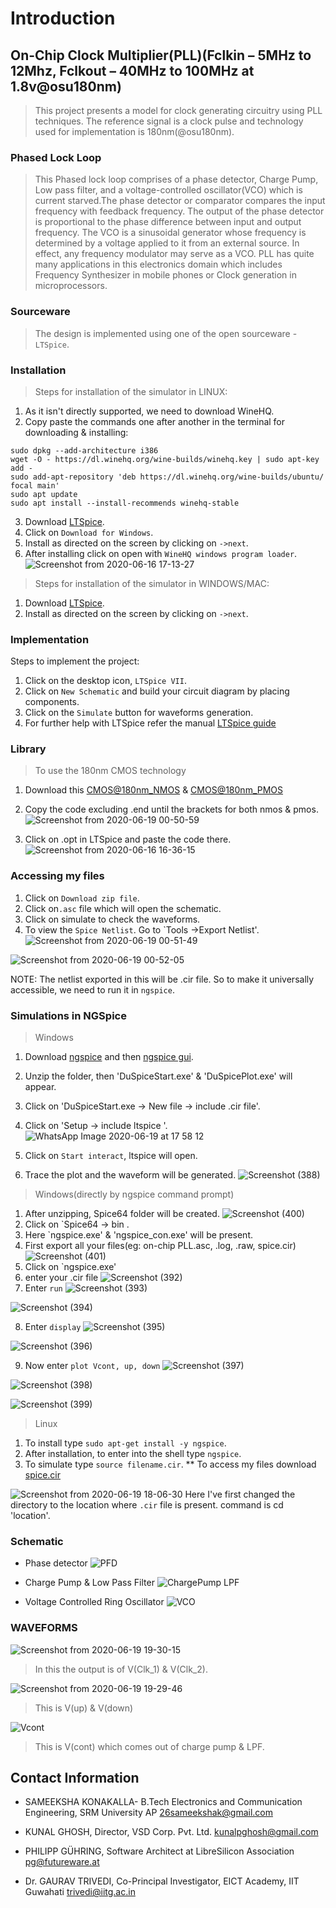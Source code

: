 # Introduction
## On-Chip Clock Multiplier(PLL)(Fclkin – 5MHz to 12Mhz, Fclkout – 40MHz to 100MHz at 1.8v@osu180nm)
> This project presents a model for clock generating circuitry using PLL techniques. The reference signal is a clock pulse and technology used for implementation is 180nm(@osu180nm).

### Phased Lock Loop
> This Phased lock loop comprises of a phase detector, Charge Pump, Low pass filter, and a voltage-controlled oscillator(VCO) which is current starved.The phase detector or comparator compares the input frequency with feedback frequency. The output of the phase detector is proportional to the phase difference between input and output frequency. The VCO is a sinusoidal generator whose frequency is determined by a voltage applied to it from an external source. In effect, any frequency modulator may serve as a VCO. PLL has quite many applications in this electronics domain which includes Frequency Synthesizer in mobile phones or Clock generation in microprocessors.

### Sourceware
> The design is implemented using one of the open sourceware -`LTSpice`.

### Installation
> Steps for installation of the simulator in LINUX:
1) As it isn't directly supported, we need to download WineHQ.
2) Copy paste the commands one after another in the terminal for downloading & installing:
```
sudo dpkg --add-architecture i386
wget -O - https://dl.winehq.org/wine-builds/winehq.key | sudo apt-key add -
sudo add-apt-repository 'deb https://dl.winehq.org/wine-builds/ubuntu/ focal main'
sudo apt update
sudo apt install --install-recommends winehq-stable
```
3) Download [LTSpice](https://www.analog.com/en/design-center/design-tools-and-calculators/ltspice-simulator.html).
4) Click on `Download for Windows`.
5) Install as directed on the screen by clicking on `->next`.
6) After installing click on open with `WineHQ windows program loader`.
![Screenshot from 2020-06-16 17-13-27](https://user-images.githubusercontent.com/34000135/84770617-81568200-aff5-11ea-87b7-fab9d7952eff.png)

> Steps for installation of the simulator in WINDOWS/MAC:
1) Download [LTSpice](https://www.analog.com/en/design-center/design-tools-and-calculators/ltspice-simulator.html).
2) Install as directed on the screen by clicking on `->next`.

### Implementation
Steps to implement the project:
1) Click on the desktop icon, `LTSpice VII`.
2) Click on `New Schematic` and build your circuit diagram by placing components. 
3) Click on the `Simulate` button for waveforms generation.
4) For further help with LTSpice refer the manual [LTSpice guide](http://dept.me.umn.edu/labs/hmd/lab/docs/LTspice_Guide.pdf)

### Library
> To use the 180nm CMOS technology
1) Download this [CMOS@180nm_NMOS](https://github.com/sameeksha2000/On-chip-Clock-Multiplier/blob/Schematic/Nmos)
    & [CMOS@180nm_PMOS](https://github.com/sameeksha2000/On-chip-Clock-Multiplier/blob/Schematic/Pmos)
2) Copy the code excluding .end until the brackets for both nmos & pmos.
![Screenshot from 2020-06-19 00-50-59](https://user-images.githubusercontent.com/34000135/85063256-7f441d00-b1c7-11ea-90a2-50c1f0e943c7.png)

3) Click on .opt in LTSpice and paste the code there.
![Screenshot from 2020-06-16 16-36-15](https://user-images.githubusercontent.com/34000135/84770820-e5794600-aff5-11ea-9dd2-5175b68d8fe5.png)


### Accessing my files
1) Click on `Download zip file`.
2) Click on`.asc` file which will open the schematic.
3) Click on simulate to check the waveforms.
4) To view the `Spice Netlist`. Go to `Tools ->Export Netlist'.
![Screenshot from 2020-06-19 00-51-49](https://user-images.githubusercontent.com/34000135/85063318-984cce00-b1c7-11ea-9a5a-9042b3f1419b.png)

![Screenshot from 2020-06-19 00-52-05](https://user-images.githubusercontent.com/34000135/85063377-aef32500-b1c7-11ea-9e4d-9e0eabb4c93f.png)

NOTE: The netlist exported in this will be .cir file. So to make it universally accessible, we need to run it in `ngspice`.

### Simulations in NGSpice
> Windows
1) Download [ngspice](https://sourceforge.net/projects/ngspice/files/) and then [ngspice gui](http://ngspice.sourceforge.net/download.html).
2) Unzip the folder, then 'DuSpiceStart.exe' & 'DuSpicePlot.exe' will appear.
3) Click on 'DuSpiceStart.exe -> New file -> include .cir file'.
4) Click on 'Setup -> include ltspice '.
![WhatsApp Image 2020-06-19 at 17 58 12](https://user-images.githubusercontent.com/34000135/85132651-d6450300-b256-11ea-8ae9-481432289f2c.jpeg)

5) Click on `Start interact`, ltspice will open.
6) Trace the plot and the waveform will be generated.
![Screenshot (388)](https://user-images.githubusercontent.com/34000135/85229331-ad637000-b406-11ea-8e7d-d00147a0f727.png)


> Windows(directly by ngspice command prompt)
1) After unzipping, Spice64 folder will be created.
![Screenshot (400)](https://user-images.githubusercontent.com/34000135/85324144-ed9a1f80-b4e6-11ea-9622-d1358de2a0d0.png)
2) Click on `Spice64 -> bin .
3) Here `ngspice.exe' & 'ngspice_con.exe' will be present.
4) First export all your files(eg: on-chip PLL.asc, .log, .raw, spice.cir)
![Screenshot (401)](https://user-images.githubusercontent.com/34000135/85324250-1de1be00-b4e7-11ea-9d45-1e0efd1322b7.png)
5) Click on `ngspice.exe'
6) enter your .cir file
![Screenshot (392)](https://user-images.githubusercontent.com/34000135/85324280-2cc87080-b4e7-11ea-87e7-7ea2d22942fc.png)
7) Enter `run`
![Screenshot (393)](https://user-images.githubusercontent.com/34000135/85324309-3b168c80-b4e7-11ea-9b8d-f99e8c0115e4.png)

![Screenshot (394)](https://user-images.githubusercontent.com/34000135/85324857-39999400-b4e8-11ea-98da-dee6011a0d57.png)

8) Enter `display`
![Screenshot (395)](https://user-images.githubusercontent.com/34000135/85324921-53d37200-b4e8-11ea-90d7-ebf32b767f75.png)

![Screenshot (396)](https://user-images.githubusercontent.com/34000135/85324918-533adb80-b4e8-11ea-898c-e4f4eb2d0fb7.png)

9) Now enter `plot Vcont, up, down`
![Screenshot (397)](https://user-images.githubusercontent.com/34000135/85324915-52a24500-b4e8-11ea-9d2c-ba2e47b20dc4.png)

![Screenshot (398)](https://user-images.githubusercontent.com/34000135/85324914-5209ae80-b4e8-11ea-904c-c3ccb9eb96e5.png)

![Screenshot (399)](https://user-images.githubusercontent.com/34000135/85324908-4fa75480-b4e8-11ea-9283-c8f80818ccc1.png)


>Linux
1) To install type `sudo apt-get install -y ngspice`.
2) After installation, to enter into the shell type `ngspice`.
3) To simulate type `source filename.cir`.
** To access my files download [spice.cir](https://github.com/sameeksha2000/On-chip-Clock-Multiplier/blob/master/Ngspice/spice.cir)

![Screenshot from 2020-06-19 18-06-30](https://user-images.githubusercontent.com/34000135/85134303-e6aaad00-b259-11ea-9b8d-a711d070cb3b.png)
    Here I've first changed the directory to the location where `.cir` file is present. command is
    cd 'location'.


### Schematic

- Phase detector
![PFD](https://user-images.githubusercontent.com/34000135/85063542-ebbf1c00-b1c7-11ea-96c4-bf2fa5431680.png)

- Charge Pump & Low Pass Filter
![ChargePump LPF](https://user-images.githubusercontent.com/34000135/85063505-e06bf080-b1c7-11ea-81b1-f32a3a00f615.png)

- Voltage Controlled Ring Oscillator
![VCO](https://user-images.githubusercontent.com/34000135/85063460-cc27f380-b1c7-11ea-91c1-be1fcb28066e.png)


### WAVEFORMS

![Screenshot from 2020-06-19 19-30-15](https://user-images.githubusercontent.com/34000135/85141124-e7e0d780-b263-11ea-93b0-2dfb4d223e4e.png)

> In this the output is of V(Clk_1) & V(Clk_2).

![Screenshot from 2020-06-19 19-29-46](https://user-images.githubusercontent.com/34000135/85141048-cc75cc80-b263-11ea-9c85-44ad0849b35e.png)

> This is V(up) & V(down)

![Vcont](https://user-images.githubusercontent.com/34000135/84765449-dcd04200-afec-11ea-8383-7b36e1fc71f2.png)

> This is V(cont) which comes out of charge pump & LPF.







Contact Information
--------

-  SAMEEKSHA KONAKALLA- B.Tech Electronics and Communication Engineering, SRM University AP <26sameekshak@gmail.com>

- KUNAL GHOSH, Director, VSD Corp. Pvt. Ltd. <kunalpghosh@gmail.com>

- PHILIPP GÜHRING, Software Architect at LibreSilicon Association <pg@futureware.at>

-  Dr. GAURAV TRIVEDI, Co-Principal Investigator, EICT Academy, IIT Guwahati <trivedi@iitg.ac.in>
